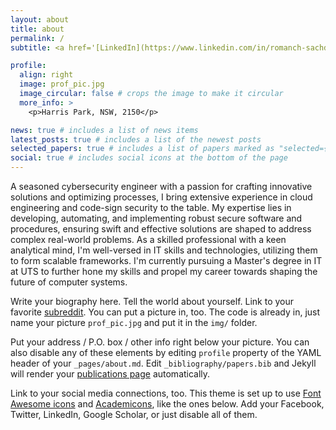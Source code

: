 ```yaml
---
layout: about
title: about
permalink: /
subtitle: <a href='[LinkedIn](https://www.linkedin.com/in/romanch-sachdeva-906316155/)'>LinkedIn</a>.

profile:
  align: right
  image: prof_pic.jpg
  image_circular: false # crops the image to make it circular
  more_info: >
    <p>Harris Park, NSW, 2150</p>

news: true # includes a list of news items
latest_posts: true # includes a list of the newest posts
selected_papers: true # includes a list of papers marked as "selected={true}"
social: true # includes social icons at the bottom of the page
---
```


A seasoned cybersecurity engineer with a passion for crafting innovative solutions and optimizing processes, I bring extensive experience in cloud engineering and code-sign security to the table. My expertise lies in developing, automating, and implementing robust secure software and procedures, ensuring swift and effective solutions are shaped to address complex real-world problems. As a skilled professional with a keen analytical mind, I'm well-versed in IT skills and technologies, utilizing them to form scalable frameworks. I'm currently pursuing a Master's degree in IT at UTS to further hone my skills and propel my career towards shaping the future of computer systems.

Write your biography here. Tell the world about yourself. Link to your favorite [subreddit](http://reddit.com). You can put a picture in, too. The code is already in, just name your picture `prof_pic.jpg` and put it in the `img/` folder.

Put your address / P.O. box / other info right below your picture. You can also disable any of these elements by editing `profile` property of the YAML header of your `_pages/about.md`. Edit `_bibliography/papers.bib` and Jekyll will render your [publications page](/al-folio/publications/) automatically.

Link to your social media connections, too. This theme is set up to use [Font Awesome icons](https://fontawesome.com/) and [Academicons](https://jpswalsh.github.io/academicons/), like the ones below. Add your Facebook, Twitter, LinkedIn, Google Scholar, or just disable all of them.
